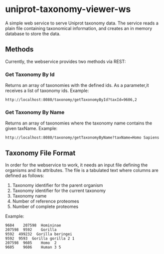 uniprot-taxonomy-viewer-ws
==========================

A simple web service to serve Uniprot taxonomy data. The service reads a plain file containing taxonomical information, and creates an in memory database to store the data.

## Methods

Currently, the webservice provides two methods vía REST:

### Get Taxonomy By Id

Returns an array of taxonomies with the defined ids. As a parameter,it receives a list of taxonomy ids. Example:

```
http://localhost:8080/taxonomy/getTaxonomyById?taxId=9606,2
```

### Get Taxonomy By Name

Returns an array of taxonomies where the taxonomy name contains the given taxName. Example:

```
http://localhost:8080/taxonomy/getTaxonomyByName?taxName=Homo Sapiens
```

## Taxonomy File Format

In order for the webservice to work, it needs an input file defining the organisms and its attributes. The file is a tabulated text where columns are defined as follows:

1. Taxonomy identifier for the parent organism
2. Taxonomy identifier for the current taxonomy
3. Taxonomy name
4. Number of reference proteomes
5. Number of complete proteomes

Example:

```
9604	207598	Homininae
207598	9592	Gorilla
9592  499232  Gorilla beringei
9592  9593  Gorilla gorilla 2 1
207598	9605	Homo  2
9605	9606	Human 3 5
```
